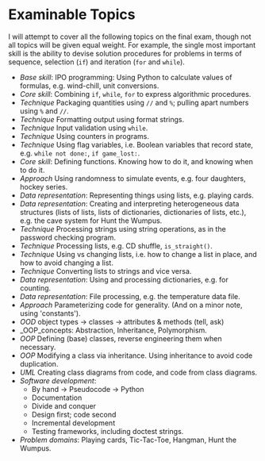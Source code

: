 # Examinable Topics

I will attempt to cover all the following topics on the final exam,
though not all topics will be given equal weight. For example, the
single most important skill is the ability to devise solution procedures
for problems in terms of sequence, selection (`if`) and iteration (`for` and
`while`).

- _Base skill_: IPO programming: Using Python to calculate values of
    formulas, e.g. wind-chill, unit conversions.
- _Core skill_: Combining `if`, `while`, `for` to express algorithmic
    procedures.
- _Technique_ Packaging quantities using `//` and `%`; pulling apart
    numbers using `%` and `//`.
- _Technique_ Formatting output using format strings.
- _Technique_ Input validation using `while`.
- _Technique_ Using counters in programs.
- _Technique_ Using flag variables, i.e. Boolean variables that
    record state, e.g. `while not done:`, `if game_lost:`.
- _Core skill_: Defining functions. Knowing how to do it, and knowing
    when to do it.
- _Approach_ Using randomness to simulate events, e.g. four
    daughters, hockey series.
- _Data representation_: Representing things using lists, e.g. playing
    cards.
- _Data representation_: Creating and interpreting heterogeneous data
    structures (lists of lists, lists of dictionaries, dictionaries of
    lists, etc.), e.g. the cave system for Hunt the Wumpus.
- _Technique_ Processing strings using string operations, as in the
    password checking program.
- _Technique_ Processing lists, e.g. CD shuffle, `is_straight()`.
- _Technique_ Using vs changing lists, i.e. how to change a list in
    place, and how to avoid changing a list.
- _Technique_ Converting lists to strings and vice versa.
- _Data representation_: Using and processing dictionaries, e.g. for
    counting.
- _Data representation_: File processing, e.g. the temperature data
    file.
- _Approach_ Parameterizing code for generality. (And on a minor
    note, using 'constants').
- _OOD_ object types → classes → attributes & methods (tell, ask)
- _OOP_concepts: Abstraction, Inheritance, Polymorphism.
- _OOP_ Defining (base) classes, reverse engineering them when
    necessary.
- _OOP_ Modifying a class via inheritance. Using inheritance to avoid
    code duplication.
- _UML_ Creating class diagrams from code, and code from class
    diagrams.
- _Software development_:
    -   By hand → Pseudocode → Python
    -   Documentation
    -   Divide and conquer
    -   Design first; code second
    -   Incremental development
    -   Testing frameworks, including doctest strings.
- _Problem domains_: Playing cards, Tic-Tac-Toe, Hangman, Hunt the
    Wumpus.
